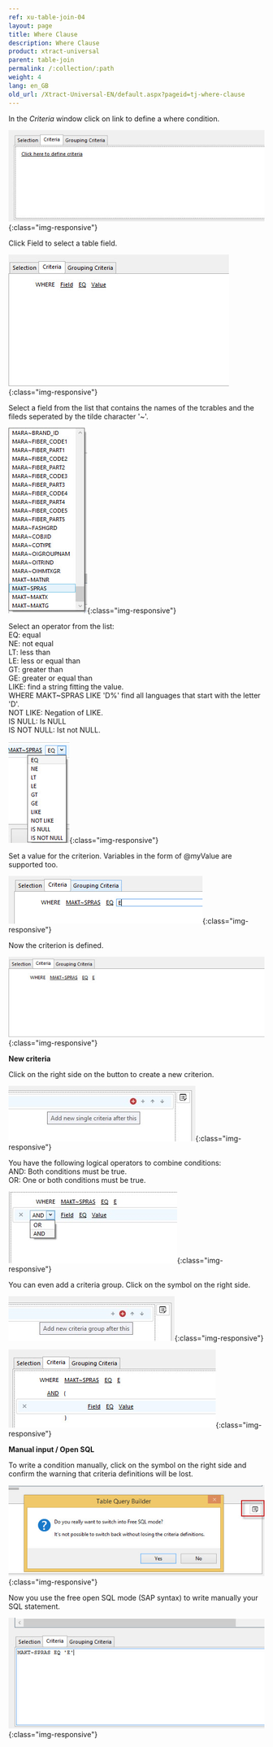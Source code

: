 ```yaml
---
ref: xu-table-join-04
layout: page
title: Where Clause
description: Where Clause
product: xtract-universal
parent: table-join
permalink: /:collection/:path
weight: 4
lang: en_GB
old_url: /Xtract-Universal-EN/default.aspx?pageid=tj-where-clause
---
```


In the *Criteria* window click on link to define a where condition.  

![tj-where-0](/img/content/tj-where-0.png){:class="img-responsive"}

Click Field to select a table field. 

![tj-where-1](/img/content/tj-where-1.png){:class="img-responsive"}

Select a field from the list that contains the names of the tcrables and the fileds seperated by the tilde character '~'. 

![tj-where-2](/img/content/tj-where-2.png){:class="img-responsive"}

Select an operator from the list: <br>
EQ: equal<br>
NE: not equal<br>
LT: less than<br>
LE: less or equal than<br>
GT: greater than<br>
GE: greater or equal than<br>
LIKE: find a string fitting the value. <br> 
        WHERE MAKT~SPRAS LIKE 'D%' find all languages that start with the letter 'D'. <br>
NOT LIKE: Negation of LIKE.<br>
IS NULL: Is NULL<br>
IS NOT NULL: Ist not NULL.<br>

![tj-where-operation](/img/content/tj-where-operation.png){:class="img-responsive"}

Set a value for the criterion. Variables in the form of @myValue are supported too.  

![tj-where-value](/img/content/tj-where-value.png){:class="img-responsive"}

Now the criterion is defined.  

![tj-where-3](/img/content/tj-where-3.png){:class="img-responsive"}

**New criteria**

Click on the right side on the button to create a new criterion.  

![tj-where-single-criteria](/img/content/tj-where-single-criteria.png){:class="img-responsive"}

You have the following logical operators to combine conditions: <br>
AND: Both conditions must be true. <br>
OR: One or both conditions must be true.<br>

![tj-where-and](/img/content/tj-where-and.png){:class="img-responsive"}

You can even add a criteria group. Click on the symbol on the right side.

![tj-where-criteria-group](/img/content/tj-where-criteria-group.png){:class="img-responsive"}

![tj-where-criteria-group-2](/img/content/tj-where-criteria-group-2.png){:class="img-responsive"}

**Manual input / Open SQL**

To write a condition manually, click on the symbol on the right side and confirm the warning that criteria definitions will be lost.  

![tj-where-4](/img/content/tj-where-4.png){:class="img-responsive"}

Now you use the free open SQL mode (SAP syntax) to write manually your SQL statement. 

![tj-where-5](/img/content/tj-where-5.png){:class="img-responsive"}